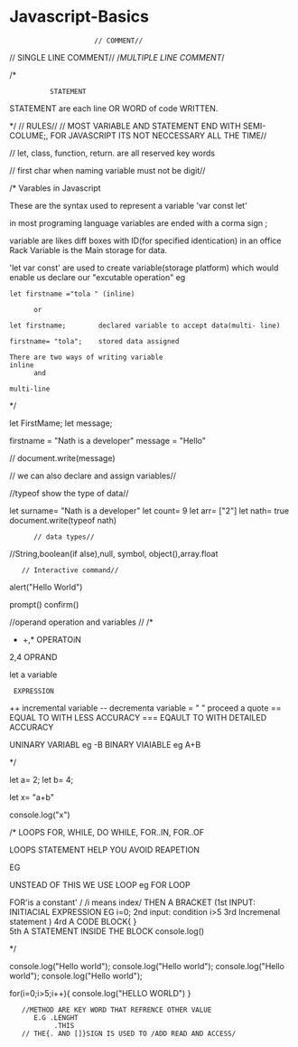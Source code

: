 # Javascript-Basics

                         // COMMENT//

// SINGLE LINE COMMENT//   /*MULTIPLE LINE COMMENT*/


/*

              STATEMENT

STATEMENT are each line OR WORD of code WRITTEN.

*/
                   // RULES//
// MOST VARIABLE AND STATEMENT END WITH SEMI-COLUME;, FOR JAVASCRIPT ITS NOT NECCESSARY ALL THE TIME//

// let, class, function, return. are all reserved key words

// first char when naming variable must not be digit//


/*
        Varables in Javascript

These are the syntax used to represent a variable 'var const let'

in most programing language variables are ended with a corma sign ;

variable are likes diff boxes with ID(for specified identication) in an office Rack
Variable is the Main storage for data.



 'let var const'  are used to create variable(storage platform) which would enable us declare our "excutable operation"
 eg 
 
    let firstname ="tola " (inline)

          or 

    let firstname;        declared variable to accept data(multi- line)
     
    firstname= "tola";    stored data assigned

    There are two ways of writing variable
    inline
          and

    multi-line     

*/

 
let FirstMame;
let message;

firstname = "Nath is a developer"
message = "Hello"

// document.write(message)

// we can also declare and assign variables//

//typeof show the type of data//

let surname= "Nath is a developer"
let count= 9
let arr= ["2"]
let nath= true
document.write(typeof nath)

          // data types//
  //String,boolean(if alse),null, symbol, object(),array.float

       // Interactive command//
    
       
alert("Hello World")

prompt()
confirm()


 //operand operation and variables //
/*      

 * +,* OPERATOiN

 2,4 OPRAND

 let a variable

     EXPRESSION
++ incremental variable
-- decrementa variable
= " " proceed a quote
== EQUAL TO WITH LESS ACCURACY
=== EQAULT TO WITH DETAILED ACCURACY

 UNINARY VARIABL eg -B
 BINARY VIAIABLE eg A+B
  
*/

let a= 2;
let b= 4;

let x= "a+b"

console.log("x")

/* LOOPS
FOR, WHILE, DO WHILE, FOR..IN, FOR..OF

LOOPS STATEMENT HELP YOU AVOID REAPETION
 
EG

UNSTEAD OF THIS
 WE USE LOOP eg FOR LOOP

  FOR'is a constant' / 
/i means index/
  THEN A BRACKET
(1st INPUT: INITIACIAL EXPRESSION EG i=0;
2nd input: condition i>5
3rd Incremenal statement )
4rd A CODE BLOCK{ }  
5th A STATEMENT INSIDE THE BLOCK console.log() 

*/

console.log("Hello world");
console.log("Hello world");
console.log("Hello world");
console.log("Hello world");

for(i=0;i>5;i++){
    console.log("HELLO WORLD")
}

       //METHOD ARE KEY WORD THAT REFRENCE OTHER VALUE
          E.G .LENGHT 
               .THIS
       // THE{. AND []}SIGN IS USED TO /ADD READ AND ACCESS/

